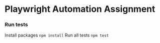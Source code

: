 # Playwright Automation Assignment

### Run tests

Install packages `npm install`
Run all tests `npm test`
